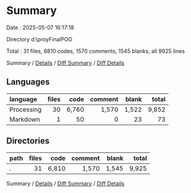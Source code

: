 # Summary

Date : 2025-05-07 16:17:18

Directory d:\\proyFinalPOO

Total : 31 files,  6810 codes, 1570 comments, 1545 blanks, all 9925 lines

Summary / [Details](details.md) / [Diff Summary](diff.md) / [Diff Details](diff-details.md)

## Languages
| language | files | code | comment | blank | total |
| :--- | ---: | ---: | ---: | ---: | ---: |
| Processing | 30 | 6,760 | 1,570 | 1,522 | 9,852 |
| Markdown | 1 | 50 | 0 | 23 | 73 |

## Directories
| path | files | code | comment | blank | total |
| :--- | ---: | ---: | ---: | ---: | ---: |
| . | 31 | 6,810 | 1,570 | 1,545 | 9,925 |

Summary / [Details](details.md) / [Diff Summary](diff.md) / [Diff Details](diff-details.md)